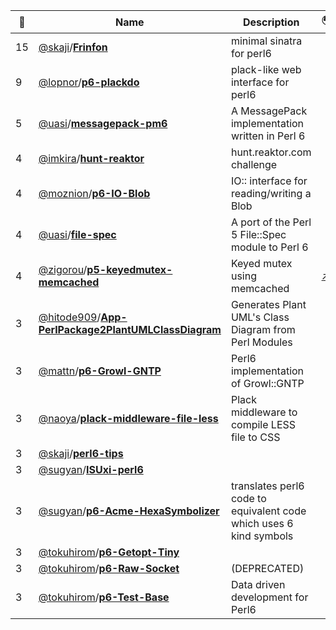 |:star2: | Name | Description | 🌍|
|---|---|---|---|
|15|[@skaji](https://github.com/skaji)/[**Frinfon**](https://github.com/skaji/Frinfon)|minimal sinatra for perl6||
|9|[@lopnor](https://github.com/lopnor)/[**p6-plackdo**](https://github.com/lopnor/p6-plackdo)|plack-like web interface for perl6||
|5|[@uasi](https://github.com/uasi)/[**messagepack-pm6**](https://github.com/uasi/messagepack-pm6)|A MessagePack implementation written in Perl 6||
|4|[@imkira](https://github.com/imkira)/[**hunt-reaktor**](https://github.com/imkira/hunt-reaktor)|hunt.reaktor.com challenge||
|4|[@moznion](https://github.com/moznion)/[**p6-IO-Blob**](https://github.com/moznion/p6-IO-Blob)|IO:: interface for reading/writing a Blob||
|4|[@uasi](https://github.com/uasi)/[**file-spec**](https://github.com/uasi/file-spec)|A port of the Perl 5 File::Spec module to Perl 6||
|4|[@zigorou](https://github.com/zigorou)/[**p5-keyedmutex-memcached**](https://github.com/zigorou/p5-keyedmutex-memcached)|Keyed mutex using memcached|[:arrow_upper_right:](http://d.hatena.ne.jp/ZIGOROu/)|
|3|[@hitode909](https://github.com/hitode909)/[**App-PerlPackage2PlantUMLClassDiagram**](https://github.com/hitode909/App-PerlPackage2PlantUMLClassDiagram)|Generates Plant UML's Class Diagram from Perl Modules||
|3|[@mattn](https://github.com/mattn)/[**p6-Growl-GNTP**](https://github.com/mattn/p6-Growl-GNTP)|Perl6 implementation of Growl::GNTP||
|3|[@naoya](https://github.com/naoya)/[**plack-middleware-file-less**](https://github.com/naoya/plack-middleware-file-less)|Plack middleware to compile LESS file to CSS||
|3|[@skaji](https://github.com/skaji)/[**perl6-tips**](https://github.com/skaji/perl6-tips)|||
|3|[@sugyan](https://github.com/sugyan)/[**ISUxi-perl6**](https://github.com/sugyan/ISUxi-perl6)|||
|3|[@sugyan](https://github.com/sugyan)/[**p6-Acme-HexaSymbolizer**](https://github.com/sugyan/p6-Acme-HexaSymbolizer)|translates perl6 code to equivalent code which uses 6 kind symbols||
|3|[@tokuhirom](https://github.com/tokuhirom)/[**p6-Getopt-Tiny**](https://github.com/tokuhirom/p6-Getopt-Tiny)|||
|3|[@tokuhirom](https://github.com/tokuhirom)/[**p6-Raw-Socket**](https://github.com/tokuhirom/p6-Raw-Socket)|(DEPRECATED)||
|3|[@tokuhirom](https://github.com/tokuhirom)/[**p6-Test-Base**](https://github.com/tokuhirom/p6-Test-Base)|Data driven development for Perl6||

